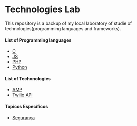 # Technologies Lab

This repository is a backup of my local laboratory of studie of technologies(programming languages and frameworks).

#### List of Programming languages
- [C](https://github.com/RCSM/Technologies-Lab/tree/master/C)
- [JS](https://github.com/RCSM/Technologies-Lab/tree/master/JS)
- [PHP](https://github.com/RCSM/Technologies-Lab/tree/master/PHP)
- [Python](https://github.com/RCSM/Technologies-Lab/tree/master/PYTHON)

#### List of Techonologies
- [AMP](https://github.com/RCSM/Technologies-Lab/tree/master/HTML/AMP)
- [Twilio API](https://github.com/RCSM/Technologies-Lab/tree/master/Python/App%20Twilio)

#### Topicos Específicos
- [Segurança]()
